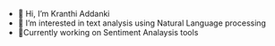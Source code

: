 - 👋 Hi, I’m Kranthi Addanki
- 👀 I’m interested in text analysis using Natural Language processing 
- 🌱Currently working on Sentiment Analaysis tools


<!---
kranthiAdd/kranthiAdd is a ✨ special ✨ repository because its `README.md` (this file) appears on your GitHub profile.
You can click the Preview link to take a look at your changes.
--->
